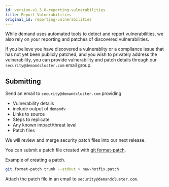 ```yaml
---
id: version-v1.5.0-reporting-vulnerabilities
title: Report Vulnerabilities
original_id: reporting-vulnerabilities
---
```


While demand uses automated tools to detect and report vulnerabilities, we also rely on your reporting and patches of discovered vulnerabilities.

If you believe you have discovered a vulnerablity or a compliance issue that has not yet been publicly patched, and you wish to privately address the vulnerability, you can provide vulnerability and patch details through our `security@demandcluster.com` email group.

## Submitting

Send an email to `security@demandcluster.com` providing

-   Vulnerability details
-   include output of `demandv`
-   Links to source
-   Steps to replicate
-   Any known impact/threat level
-   Patch files

We will review and merge security patch files into our next release.

You can submit a patch file created with [git format-patch](https://git-scm.com/docs/git-format-patch).

Example of creating a patch.

```sh
git format-patch trunk --stdout > new-hotfix.patch
```

Attach the patch file in an email to `security@demandcluster.com`.
